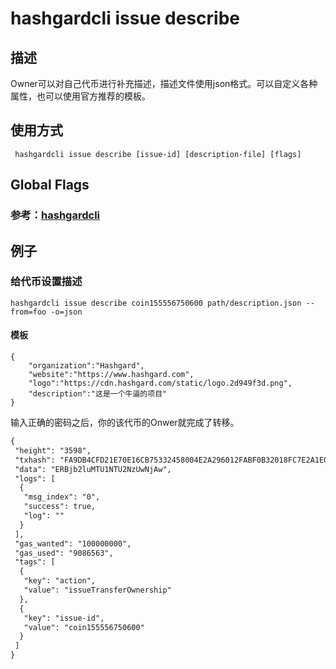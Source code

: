 # hashgardcli issue describe

## 描述
Owner可以对自己代币进行补充描述，描述文件使用json格式。可以自定义各种属性，也可以使用官方推荐的模板。
## 使用方式
```
 hashgardcli issue describe [issue-id] [description-file] [flags]
```
## Global Flags

 ### 参考：[hashgardcli](../README.md)

## 例子
### 给代币设置描述
```shell
hashgardcli issue describe coin155556750600 path/description.json --from=foo -o=json
```
#### 模板
```
{
    "organization":"Hashgard",
    "website":"https://www.hashgard.com",
    "logo":"https://cdn.hashgard.com/static/logo.2d949f3d.png",
    "description":"这是一个牛逼的项目" 
}
```
输入正确的密码之后，你的该代币的Onwer就完成了转移。
```txt
{
 "height": "3598",
 "txhash": "FA9DB4CFD21E70E16CB75332458004E2A296012FABF0B32018FC7E2A1E02EEC0",
 "data": "ERBjb2luMTU1NTU2NzUwNjAw",
 "logs": [
  {
   "msg_index": "0",
   "success": true,
   "log": ""
  }
 ],
 "gas_wanted": "100000000",
 "gas_used": "9086563",
 "tags": [
  {
   "key": "action",
   "value": "issueTransferOwnership"
  },
  {
   "key": "issue-id",
   "value": "coin155556750600"
  }
 ]
}
```
